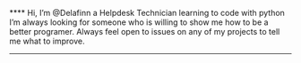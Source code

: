 **** Hi, I’m @Delafinn a Helpdesk Technician learning to code with python
I’m always looking for someone who is willing to show me how to be a better programer. Always feel open to issues on any of my projects to 
tell me what to improve. 
****

<!---
Delafinn/Delafinn is a ✨ special ✨ repository because its `README.md` (this file) appears on your GitHub profile.
You can click the Preview link to take a look at your changes.
--->

